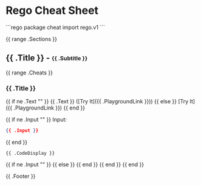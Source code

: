 # Rego Cheat Sheet

<!-- The source of truth for this file's contents is https://github.com/StyraInc/rego-cheat-sheet -->

<div style={{`{{display: "none"}}`}}>
```rego
package cheat
import rego.v1
```
<RunSnippet id="preamble.rego"/>
</div>

{{ range .Sections }}
## {{ .Title }} - <sub><sup>{{ .Subtitle }}</sup></sub>

{{ range .Cheats }}
### {{ .Title }} 

{{ if ne .Text "" }}
{{ .Text }} ([Try It]({{ .PlaygroundLink }}))
{{ else }}
[Try It]({{ .PlaygroundLink }})
{{ end }}

{{ if ne .Input "" }}
Input:
```json
{{ .Input }}
```
<RunSnippet id="input.{{.Title | urlquery}}.json"/>
{{ end }}

```rego
{{ .CodeDisplay }}
```

{{ if ne .Input "" }}
<RunSnippet command="data.cheat" files="#input.{{.Title | urlquery}}.json" depends="preamble.rego"/>
{{ else }}
<RunSnippet command="data.cheat" depends="preamble.rego"/>
{{ end }}
{{ end }}
{{ end }}

{{ .Footer }}

